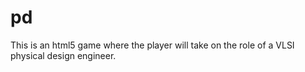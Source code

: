 # pd
This is an html5 game where the player will take on the role of a VLSI physical design engineer.
